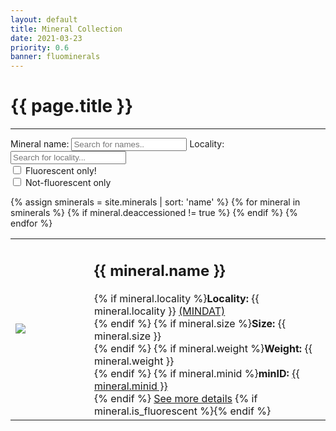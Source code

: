 ```yaml
---
layout: default
title: Mineral Collection
date: 2021-03-23
priority: 0.6
banner: fluominerals
---
```


{{ page.title }}
=====
---

<label for='FS_name'>Mineral name:</label>
<input type='text' class='FS_input' id='FS_name' onkeyup='FS_filter()' placeholder='Search for names..' title='Type in a name'>
<label for='FS_loco'>Locality:</label>
<input type='text' class='FS_input' id='FS_loco' onkeyup='FS_filter()' placeholder='Search for locality...' title='Type in a locality'>
<br>
<input type="checkbox" id="FS_fluo" name="FS_fluo" value="fluo" onclick='FS_filter()'>
<label for="FS_fluo">Fluorescent only!</label><br>
<input type="checkbox" id="FS_nonf" name="FS_nonf" value="nonf" onclick='FS_filter()'>
<label for="FS_nonf">Not-fluorescent only</label><br>

<table id="min_collection_table">
{% assign sminerals = site.minerals | sort: 'name' %}
{% for mineral in sminerals %}
{% if mineral.deaccessioned != true %}
<tr>
<td width="25%">
<img src="/img/minerals/{{ mineral.figure }}">
</td>
<td width="75%">
<h2><span class='min_collection_name'>{{ mineral.name }}</span></h2>
{% if mineral.locality %}<b>Locality:</b> <span class='min_collection_locality'>{{ mineral.locality }}</span> <a href="https://www.mindat.org/loc-{{ mineral.locid}}.html" target="_blank">(MINDAT)</a><br>{% endif %}
{% if mineral.size %}<b>Size:</b> {{ mineral.size }}<br>{% endif %}
{% if mineral.weight %}<b>Weight:</b> {{ mineral.weight }}<br>  {% endif %}
{% if mineral.minid %}<b>minID:</b> <a href="https://www.mindat.org/{{ mineral.minid }}" target="_blank">{{ mineral.minid }}</a><br>{% endif %}
<a href="{{ mineral.url }}">See more details</a>
{% if mineral.is_fluorescent %}<span class='min_collection_fluorescent' style='display:none'>fluorescent!</span>{% endif %}
</td>
</tr>
{% endif %}
{% endfor %}
</table>

<br>

<script>
function FS_filter() {
  var table, tr, i;
  var filter_name, td_name, txt_name;
  var filter_loco, td_loco, txt_loco;
  var filter_fluo, td_fluo;
  var filter_nonf;
  var test;
  filter_name = document.getElementById("FS_name").value.toUpperCase();
  filter_loco = document.getElementById("FS_loco").value.toUpperCase();
  filter_fluo = document.getElementById("FS_fluo").checked;
  filter_nonf = document.getElementById("FS_nonf").checked;
  table = document.getElementById("min_collection_table");
  tr = table.getElementsByTagName("tr");
  for (i=0; i<tr.length; i++) {
    td_name = tr[i].getElementsByClassName("min_collection_name")[0];
    txt_name = td_name.textContent || td_name.innerText;
    td_loco = tr[i].getElementsByClassName("min_collection_locality")[0];
    td_fluo = tr[i].getElementsByClassName("min_collection_fluorescent")[0];
    if (td_loco) {
      txt_loco = td_loco.textContent || td_loco.innerText;
    } else {
      txt_loco = "";
    }
    test = true;
    if (filter_name) test = test && txt_name.toUpperCase().indexOf(filter_name)>-1;
    if (filter_loco) test = test && txt_loco.toUpperCase().indexOf(filter_loco) > -1;
    if (filter_fluo) test = test && td_fluo;
    if (filter_nonf) test = test && !td_fluo;
    if (test) {
      tr[i].style.display = "";
    } else {
      tr[i].style.display = "none";
    }
  }
}

</script>


